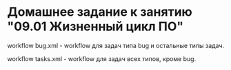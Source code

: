 # Домашнее задание к занятию "09.01 Жизненный цикл ПО"

workflow bug.xml - workflow для задач типа bug и остальные типы задач.

workflow tasks.xml - workflow для задач всех типов, кроме bug.
